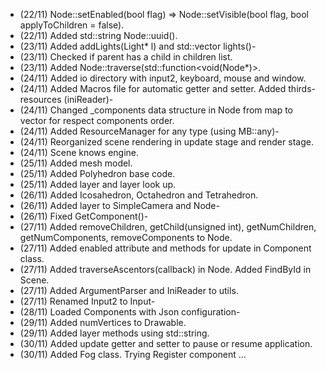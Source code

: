 - (22/11) Node::setEnabled(bool flag) => Node::setVisible(bool flag, bool applyToChildren = false).
- (22/11) Added std::string Node::uuid().
- (23/11) Added addLights(Light* l) and std::vector<Light> lights()-
- (23/11) Checked if parent has a child in children list.
- (23/11) Added Node::traverse(std::function<void(Node*)>.
- (24/11) Added io directory with input2, keyboard, mouse and window.
- (24/11) Added Macros file for automatic getter and setter. Added thirds-resources (iniReader)-
- (24/11) Changed _components data structure in Node from map to vector for respect components order.
- (24/11) Added ResourceManager for any type (using MB::any)-
- (24/11) Reorganized scene rendering in update stage and render stage.
- (24/11) Scene knows engine.
- (25/11) Added mesh model.
- (25/11) Added Polyhedron base code.
- (25/11) Added layer and layer look up.
- (26/11) Added Icosahedron, Octahedron and Tetrahedron.
- (26/11) Added layer to SimpleCamera and Node-
- (26/11) Fixed GetComponent<K>()-
- (27/11) Added removeChildren, getChild(unsigned int), getNumChildren, getNumComponents, removeComponents to Node.
- (27/11) Added enabled attribute and methods for update in Component class.
- (27/11) Added traverseAscentors(callback) in Node. Added FindById in Scene.
- (27/11) Added ArgumentParser and IniReader to utils.
- (27/11) Renamed Input2 to Input-
- (28/11) Loaded Components with Json configuration-
- (29/11) Added numVertices to Drawable.
- (29/11) Added layer methods using std::string.
- (30/11) Added update getter and setter to pause or resume application.
- (30/11) Added Fog class. Trying Register component ...